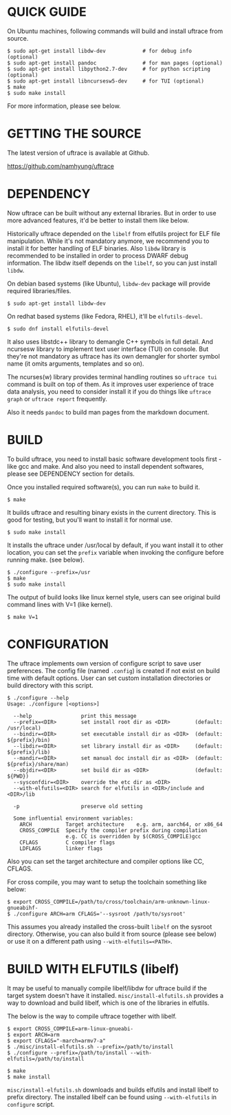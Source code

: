 QUICK GUIDE
===========

On Ubuntu machines, following commands will build and install uftrace from
source.

    $ sudo apt-get install libdw-dev            # for debug info (optional)
    $ sudo apt-get install pandoc               # for man pages (optional)
    $ sudo apt-get install libpython2.7-dev     # for python scripting (optional)
    $ sudo apt-get install libncursesw5-dev     # for TUI (optional)
    $ make
    $ sudo make install

For more information, please see below.


GETTING THE SOURCE
==================
The latest version of uftrace is available at Github.

  https://github.com/namhyung/uftrace


DEPENDENCY
==========

Now uftrace can be built without any external libraries.  But in order to use
more advanced features, it'd be better to install them like below.

Historically uftrace depended on the `libelf` from elfutils project for ELF
file manipulation.  While it's not mandatory anymore, we recommend you to
install it for better handling of ELF binaries.  Also `libdw` library is
recommended to be installed in order to process DWARF debug information.  The
libdw itself depends on the `libelf`, so you can just install `libdw`.

On debian based systems (like Ubuntu), `libdw-dev` package will provide
required libraries/files.

    $ sudo apt-get install libdw-dev

On redhat based systems (like Fedora, RHEL), it'll be `elfutils-devel`.

    $ sudo dnf install elfutils-devel

It also uses libstdc++ library to demangle C++ symbols in full detail.
And ncursesw library to implement text user interface (TUI) on console.
But they're not mandatory as uftrace has its own demangler for shorter symbol
name (it omits arguments, templates and so on).

The ncurses(w) library provides terminal handling routines so `uftrace tui`
command is built on top of them.  As it improves user experience of trace data
analysis, you need to consider install it if you do things like `uftrace graph`
or `uftrace report` frequently.

Also it needs `pandoc` to build man pages from the markdown document.


BUILD
=====

To build uftrace, you need to install basic software development tools first -
like gcc and make.  And also you need to install dependent softwares, please
see DEPENDENCY section for details.

Once you installed required software(s), you can run `make` to build it.

    $ make

It builds uftrace and resulting binary exists in the current directory.
This is good for testing, but you'll want to install it for normal use.

    $ sudo make install

It installs the uftrace under /usr/local by default, if you want install it
to other location, you can set the `prefix` variable when invoking the
configure before running make. (see below).

    $ ./configure --prefix=/usr
    $ make
    $ sudo make install

The output of build looks like linux kernel style, users can see original
build command lines with V=1 (like kernel).

    $ make V=1


CONFIGURATION
=============

The uftrace implements own version of configure script to save user
preferences.  The config file (named `.config`) is created if not exist
on build time with default options.  User can set custom installation
directories or build directory with this script.

    $ ./configure --help
    Usage: ./configure [<options>]

      --help                print this message
      --prefix=<DIR>        set install root dir as <DIR>        (default: /usr/local)
      --bindir=<DIR>        set executable install dir as <DIR>  (default: ${prefix}/bin)
      --libdir=<DIR>        set library install dir as <DIR>     (default: ${prefix}/lib)
      --mandir=<DIR>        set manual doc install dir as <DIR>  (default: ${prefix}/share/man)
      --objdir=<DIR>        set build dir as <DIR>               (default: ${PWD})
      --sysconfdir=<DIR>    override the etc dir as <DIR>
      --with-elfutils=<DIR> search for elfutils in <DIR>/include and <DIR>/lib

      -p                    preserve old setting

      Some influential environment variables:
        ARCH           Target architecture    e.g. arm, aarch64, or x86_64
        CROSS_COMPILE  Specify the compiler prefix during compilation
                       e.g. CC is overridden by $(CROSS_COMPILE)gcc
        CFLAGS         C compiler flags
        LDFLAGS        linker flags

Also you can set the target architecture and compiler options like CC, CFLAGS.

For cross compile, you may want to setup the toolchain something like below:

    $ export CROSS_COMPILE=/path/to/cross/toolchain/arm-unknown-linux-gnueabihf-
    $ ./configure ARCH=arm CFLAGS='--sysroot /path/to/sysroot'

This assumes you already installed the cross-built `libelf` on the sysroot
directory.  Otherwise, you can also build it from source (please see below) or
use it on a different path using `--with-elfutils=<PATH>`.

BUILD WITH ELFUTILS (libelf)
============================

It may be useful to manually compile libelf/libdw for uftrace build if the target
system doesn't have it installed.  `misc/install-elfutils.sh` provides a way
to download and build libelf, which is one of the libraries in elfutils.

The below is the way to compile uftrace together with libelf.

    $ export CROSS_COMPILE=arm-linux-gnueabi-
    $ export ARCH=arm
    $ export CFLAGS="-march=armv7-a"
    $ ./misc/install-elfutils.sh --prefix=/path/to/install
    $ ./configure --prefix=/path/to/install --with-elfutils=/path/to/install

    $ make
    $ make install

`misc/install-elfutils.sh` downloads and builds elfutils and install libelf to
prefix directory.  The installed libelf can be found using `--with-elfutils` in
`configure` script.
